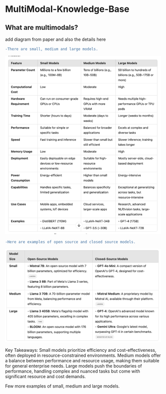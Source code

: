 # MultiModal-Knowledge-Base
## What are multimodals?
add diagram from paper and also the details here

```diff
-There are small, medium and large models.
```
![test2](https://github.com/pallavig702/MultiModal-Knowledge-Base/blob/main/Images/MLLM3.png)

```diff
-Here are examples of open source and closed source models.
```
![test](https://github.com/pallavig702/MultiModal-Knowledge-Base/blob/main/Images/MLLM_s.png)

Key Takeaways:
Small models prioritize efficiency and cost-effectiveness, often deployed in resource-constrained environments.
Medium models offer a balance between performance and resource usage, making them suitable for general enterprise needs.
Large models push the boundaries of performance, handling complex and nuanced tasks but come with significant resource and cost demands.

Few more examples of small, medium and large models.
